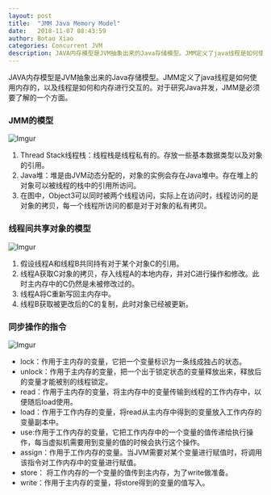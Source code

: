 ```yaml
---
layout: post
title:  "JMM Java Memory Model"
date:   2018-11-07 08:43:59
author: Botao Xiao
categories: Concurrent JVM
description: JAVA内存模型是JVM抽象出来的Java存储模型。JMM定义了java线程是如何使用内存的，以及线程是如何和内存进行交互的。对于研究Java并发，JMM是必须要了解的一个方面。
---
```

JAVA内存模型是JVM抽象出来的Java存储模型。JMM定义了java线程是如何使用内存的，以及线程是如何和内存进行交互的。对于研究Java并发，JMM是必须要了解的一个方面。

### JMM的模型
![Imgur](https://i.imgur.com/gT7IhSZ.png)
1. Thread Stack线程栈：线程栈是线程私有的。存放一些基本数据类型以及对象的引用。
2. Java堆：堆是由JVM动态分配的，对象的实例会存在Java堆中。存在堆上的对象可以被线程的栈中的引用所访问。
3. 在图中，Object3可以同时被两个线程访问，实际上在访问时，线程访问的是对象的拷贝，每一个线程所访问的都是对于对象的私有拷贝。

### 线程间共享对象的模型
![Imgur](https://i.imgur.com/v8fAFfC.png)
1. 假设线程A和线程B共同持有对于某个对象C的引用。
2. 线程A获取C对象的拷贝，存入线程A的本地内存，并对C进行操作和修改。此时主内存中的C仍然是未被修改过的。
3. 线程A将C重新写回主内存中。
4. 线程B获取被更改后的C的复制，此时对象已经被更新。

### 同步操作的指令
![Imgur](https://i.imgur.com/AUHJ6rq.png)
* lock：作用于主内存的变量，它把一个变量标识为一条线成独占的状态。
* unlock：作用于主内存的变量，把一个出于锁定状态的变量释放出来，释放后的变量才能被别的线程锁定。
* read：作用于主内存的变量，将主内存中的变量传输到线程的工作内存中，以便随后load使用。
* load：作用于工作内存的变量，将read从主内存中得到的变量放入工作内存的变量副本中。
* use:作用于工作内存的变量，它把工作内存中的一个变量的值传递给执行操作，每当虚拟机需要用到变量的值的时候会执行这个操作。
* assign：作用于工作内存的变量。当JVM需要对某个变量进行赋值时，将调用该指令对工作内存中的变量进行赋值。
* store： 将工作内存的一个变量的值传到主内存，为了write做准备。
* write：作用于主内存的变量，将store得到的变量的值写入。
